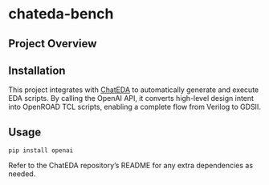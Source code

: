 # chateda-bench

## Project Overview
## Installation

This project integrates with [ChatEDA](https://github.com/wuhy68/ChatEDA) to automatically generate and execute EDA scripts. By calling the OpenAI API, it converts high-level design intent into OpenROAD TCL scripts, enabling a complete flow from Verilog to GDSII.

## Usage
```
pip install openai
```
Refer to the ChatEDA repository’s README for any extra dependencies as needed.

